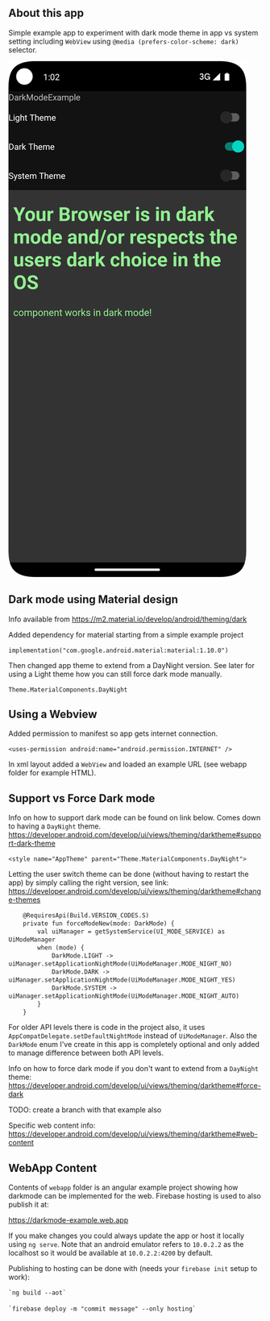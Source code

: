 ## About this app

Simple example app to experiment with dark mode theme in app vs system setting including
`WebView` using `@media (prefers-color-scheme: dark)` selector.

![screenshot of app](release/Screenshot_20231122_010234.png)

## Dark mode using Material design

Info available from https://m2.material.io/develop/android/theming/dark

Added dependency for material starting from a simple example project
```
implementation("com.google.android.material:material:1.10.0")
```

Then changed app theme to extend from a DayNight version. See later for using a Light theme how you
can still force dark mode manually. 
```
Theme.MaterialComponents.DayNight
```

## Using a Webview

Added permission to manifest so app gets internet connection.

```
<uses-permission android:name="android.permission.INTERNET" />
```

In xml layout added a `WebView` and loaded an example URL (see webapp folder for example HTML).

## Support vs Force Dark mode

Info on how to support dark mode can be found on link below. Comes down to having a `DayNight` theme.
https://developer.android.com/develop/ui/views/theming/darktheme#support-dark-theme

```
<style name="AppTheme" parent="Theme.MaterialComponents.DayNight">
```

Letting the user switch theme can be done (without having to restart the app) by simply calling the
right version, see link: 
https://developer.android.com/develop/ui/views/theming/darktheme#change-themes

```
    @RequiresApi(Build.VERSION_CODES.S)
    private fun forceModeNew(mode: DarkMode) {
        val uiManager = getSystemService(UI_MODE_SERVICE) as UiModeManager
        when (mode) {
            DarkMode.LIGHT -> uiManager.setApplicationNightMode(UiModeManager.MODE_NIGHT_NO)
            DarkMode.DARK -> uiManager.setApplicationNightMode(UiModeManager.MODE_NIGHT_YES)
            DarkMode.SYSTEM -> uiManager.setApplicationNightMode(UiModeManager.MODE_NIGHT_AUTO)
        }
    }
```

For older API levels there is code in the project also, it uses `AppCompatDelegate.setDefaultNightMode`
instead of `UiModeManager`. Also the `DarkMode` enum I've create in this app is completely 
optional and only added to manage difference between both API levels. 

Info on how to force dark mode if you don't want to extend from a `DayNight` theme:
https://developer.android.com/develop/ui/views/theming/darktheme#force-dark

TODO: create a branch with that example also

Specific web content info:
https://developer.android.com/develop/ui/views/theming/darktheme#web-content

## WebApp Content

Contents of `webapp` folder is an angular example project showing how darkmode can be implemented
for the web. Firebase hosting is used to also publish it at:

https://darkmode-example.web.app

If you make changes you could always update the app or host it locally using `ng serve`. Note that
an android emulator refers to `10.0.2.2` as the localhost so it would be available at `10.0.2.2:4200` 
by default.

Publishing to hosting can be done with (needs your `firebase init` setup to work):

```
`ng build --aot`

`firebase deploy -m "commit message" --only hosting`

```